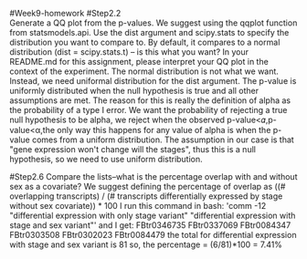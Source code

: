 #Week9-homework
#Step2.2  
Generate a QQ plot from the p-values. We suggest using the qqplot function from statsmodels.api. Use the dist argument and scipy.stats to specify the distribution you want to compare to. By default, it compares to a normal distribution (dist = scipy.stats.t) – is this what you want? In your README.md for this assignment, please interpret your QQ plot in the context of the experiment.
The normal distribution is not what we want. Instead, we need uniformal distribution for the dist argument.
The p-value is uniformly distributed when the null hypothesis is true and all other assumptions are met. The reason for this is really the definition of alpha as the probability of a type I error. We want the probability of rejecting a true null hypothesis to be alpha, we reject when the observed p-value<𝛼,p-value<α,the only way this happens for any value of alpha is when the p-value comes from a uniform distribution. 
The assumption in our case is that "gene expression won't change will the stages", thus this is a null hypothesis, so we need to use uniform distribution.

#Step2.6
Compare the lists–what is the percentage overlap with and without sex as a covariate? We suggest defining the percentage of overlap as ((# overlapping transcripts) / (# transcripts differentially expressed by stage without sex covariate)) * 100
I run this command in bash:
'comm -12 "differential expression with only stage variant" "differential expression with stage and sex variant"'
and I get:
FBtr0346735
FBtr0337069
FBtr0084347
FBtr0303508
FBtr0302023
FBtr0084479
the total for differential expression with stage and sex variant is 81
so, the percentage = (6/81)*100 = 7.41%